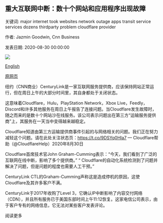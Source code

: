 ## 重大互联网中断：数十个网站和应用程序出现故障

关键词: major internet took websites network outage apps transit service services dozens thirdparty problem cloudflare provider

作者: Jazmin Goodwin, Cnn Business

发表日期: 2020-08-30 00:00:00

![](https://cdn.cnn.com/cnnnext/dam/assets/200830110818-internet-modem-stock-super-tease.jpg)

[English](Major%20internet%20outage%3A%20Dozens%20of%20websites%20and%20apps%20were%20down.md)

[原网页](https://edition.cnn.com/2020/08/30/tech/internet-outage-cloudflare/index.html)

纽约（CNN商业）CenturyLink是一家互联网服务提供商，应该保持网站正常运行，但在周日上午的大部分时间里，其自身都处于关闭状态。

这意味着Cloudflare，Hulu，PlayStation Network，Xbox Live，Feedly，Discord和许多其他服务在周日上午报告了连接问题。当Cloudflare发生故障时，随之而来的是数十个网站沙在线服务。该公司表示问题出在第三方“运输服务提供商”上，其服务在一天当中变得越来越稳定。

Cloudflare知道由第三方运输提供商事件引起的与网络相关的问题。我们正在努力减轻这个问题。请在此处关注状态页：https://t.co/9DSYq0HIa7 — Cloudflare帮助（@CloudflareHelp）2020年8月30日

Cloudflare首席技术官John Graham-Cumming表示：“今天，我们看到了广泛的互联网在线中断，影响了多个提供商。” “ Cloudflare的自动化系统检测到了问题并解决了问题，但是问题的程度也需要人工干预。”

CenturyLink CTL的Graham-Cumming声称这是造成停机的原因，这使Cloudflare及其许多客户不满。

CenturyLink于2017年收购了Level 3，它确认IP中断影响了内容交付网络（CDN），并且所有服务已于美国东部时间上午11:12恢复。这家电信公司表示，由于客户专有的网络信息，它无法对某些客户发表评论。

阅读更多